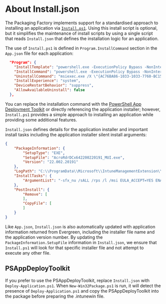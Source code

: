 # About Install.json

The Packaging Factory implements support for a standardised approach to installing an application via [`Install.ps1`](https://github.com/aaronparker/packagefactory/blob/main/Install.ps1). Using this install script is optional, but it simplifies the maintenance of install scripts by using a single script that reads `Install.json` that defines the installation logic for an application.

The use of `Install.ps1` is defined in `Program.InstallCommand` section in the `App.json` file for each application:

```json
  "Program": {
    "InstallTemplate": "powershell.exe -ExecutionPolicy Bypass -NonInteractive -WindowStyle Hidden -File .\\Install.ps1",
    "InstallCommand": "powershell.exe -ExecutionPolicy Bypass -NonInteractive -WindowStyle Hidden -File .\\Install.ps1",
    "UninstallCommand": "msiexec.exe /X \"{AC76BA86-1033-1033-7760-BC15014EA700}\" /quiet",
    "InstallExperience": "system",
    "DeviceRestartBehavior": "suppress",
    "AllowAvailableUninstall": false
  },
```

You can replace the installation command with the [PowerShell App Deployment Toolkit](https://psappdeploytoolkit.com/) or directly referencing the application installer; however, `Install.ps1` provides a simple approach to installing an application while providing some additional features.

`Install.json` defines details for the application installer and important install tasks including the application installer silent install arguments:

```json
{
    "PackageInformation": {
        "SetupType": "EXE",
        "SetupFile": "AcroRdrDCx642200220191_MUI.exe",
        "Version": "22.002.20191"
    },
    "LogPath": "C:\\ProgramData\\Microsoft\\IntuneManagementExtension\\Logs",
    "InstallTasks": {
        "ArgumentList": "-sfx_nu /sALL /rps /l /msi EULA_ACCEPT=YES ENABLE_CHROMEEXT=0 DISABLE_BROWSER_INTEGRATION=1 ENABLE_OPTIMIZATION=YES ADD_THUMBNAILPREVIEW=0 DISABLEDESKTOPSHORTCUT=1 /log \"#LogPath\\#LogName.log\""
    },
    "PostInstall": {
        "Remove": [
        ],
        "CopyFile": [
        ]
    }
}
```

Like `App.json`, `Install.json` is also automatically updated with application information returned from Evergreen, including the installer file name and the application version number. By updating the `PackageInformation.SetupFile` information in `Install.json`, we ensure that `Install.ps1` will look for that specific installer file and not attempt to execute any other file.

## PSAppDeployToolkit

If you prefer to use the PSAppDeployToolkit, replace `Install.json` with `Deploy-Application.ps1`. When `New-Win32Package.ps1` is run, it will detect the presence of `Deploy-Application.ps1` and copy the PSAppDeployToolkit into the package before preparing the .intunewin file.
